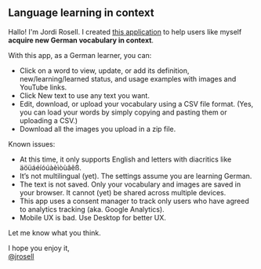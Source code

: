 ## Language learning in context

Hallo! I'm Jordi Rosell. I created <a href="https://jrosell.github.io/language-learning-in-context/">this application</a> to help users like myself <strong>acquire new German vocabulary in context</strong>.

With this app, as a German learner, you can:

- Click on a word to view, update, or add its definition, new/learning/learned status, and usage examples with images and YouTube links.
- Click New text to use any text you want.
- Edit, download, or upload your vocabulary using a CSV file format. (Yes, you can load your words by simply copying and pasting them or uploading a CSV.)
- Download all the images you upload in a zip file.

Known issues:

- At this time, it only supports English and letters with diacritics like äöüáéíóúàèìòùâêß.
- It’s not multilingual (yet). The settings assume you are learning German.
- The text is not saved. Only your vocabulary and images are saved in your browser. It cannot (yet) be shared across multiple devices.
- This app uses a consent manager to track only users who have agreed to analytics tracking (aka. Google Analytics).
- Mobile UX is bad. Use Desktop for better UX.


Let me know what you think.

I hope you enjoy it,<br><a href="https://mastodon.social/@jrosell">@jrosell</a></p>